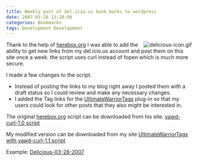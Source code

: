 ```yaml
---
title: Weekly post of del.icio.us book marks to wordpress
date: 2007-03-28 13:20:00
categories: Bookmarks 
tags: Development Development
---
```

<img src="/public/uploads/2007/03/delicious-icon.gif" alt="delicious-icon.gif" align="right" />Thank to the help of <a href="http://herebox.org/blog/2006/05/29/361/">herebox.org</a> I was able to add the ability to get new links from my del.icio.us account and post them on this site once a week. the script uses curl instead of fopen which is much more secure.

I made a few changes to the script.
<ul>
	<li>Instead of posting the links to my blog right away I posted them with a draft status so I could review and make any necessary changes.</li>
	<li>I added the Tag links for the <a href="http://www.neato.co.nz/ultimate-tag-warrior/">UltimateWarriorTags</a> plug-in so that my users could look for other posts that they also might be interested in.</li>
</ul>
The original <a href="http://herebox.org/blog/2006/05/29/361/">herebox.org</a> script can be downloaded from his site. <a href="http://herebox.org/pub/code/yawd-curl-1.0.txt">yawd-curl-1.0 script</a>

My modified version can be downloaded from my site <a href="/public/uploads/2007/03/delicious27mar2007_1449.zip" title="UltimateWarriorTags with yawd-curl-1.1 script">UltimateWarriorTags with yawd-curl-1.1 script</a>

Example: <a href="/delicious-03-28-2007/ ">Delicious-03-28-2007</a>
